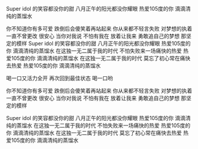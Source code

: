 Super idol 的笑容都没你的甜
八月正午的阳光都没你耀眼
热爱105度的你 滴滴清纯的蒸馏水

你不知道你有多可爱
跌倒后会傻笑着再站起来
你从来都不轻言失败
对梦想的执着一直不曾更改
很安心 当你对我说
不怕有我在 放着让我来
勇敢追自己的梦想 那坚定的模样
Super idol 的笑容都没你的甜
八月正午的阳光都没你耀眼
热爱105度的你 滴滴清纯的蒸馏水
在这独一无二属于我的时代
不怕失败来一场痛快的热爱
热爱105度的你 滴滴清纯的蒸馏水
在这独一无二属于我的时代
莫忘了初心常在痛快去热爱
热爱105度的你 滴滴清纯的蒸馏水

喝一口又活力全开
再次回到最佳状态
喝一口哟

你不知道你有多可爱
跌倒后会傻笑着再站起来
你从来都不轻言失败
对梦想的执着一直不曾更改
很安心 当你对我说
不怕有我在 放着让我来
勇敢追自己的梦想 那坚定的模样

Super idol 的笑容都没你的甜
八月正午的阳光都没你耀眼
热爱105度的你 滴滴清纯的蒸馏水
在这独一无二属于我的时代
不怕失败来一场痛快的热爱
热爱105度的你 滴滴清纯的蒸馏水
在这独一无二属于我的时代
莫忘了初心常在痛快去热爱
热爱105度的你 滴滴清纯的蒸馏水
